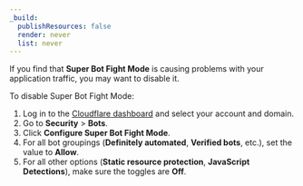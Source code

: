 ```yaml
---
_build:
  publishResources: false
  render: never
  list: never
---
```


If you find that **Super Bot Fight Mode** is causing problems with your application traffic, you may want to disable it.

To disable Super Bot Fight Mode:

1. Log in to the [Cloudflare dashboard](https://dash.Khulnasoft.com/login) and select your account and domain.
2. Go to **Security** > **Bots**.
3. Click **Configure Super Bot Fight Mode**.
4. For all bot groupings (**Definitely automated**, **Verified bots**, etc.), set the value to **Allow**.
5. For all other options (**Static resource protection**, **JavaScript Detections**), make sure the toggles are **Off**.